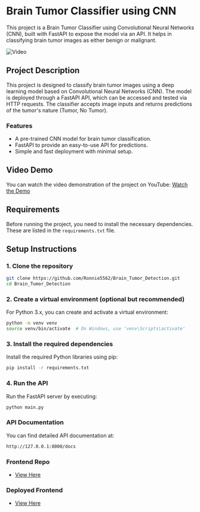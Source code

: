 # Brain Tumor Classifier using CNN

This project is a Brain Tumor Classifier using Convolutional Neural Networks (CNN), built with FastAPI to expose the model via an API. It helps in classifying brain tumor images as either benign or malignant.

![Video](https://github.com/user-attachments/assets/ca257281-ba0e-498d-a797-d8a135ad4102)

## Project Description

This project is designed to classify brain tumor images using a deep learning model based on Convolutional Neural Networks (CNN). The model is deployed through a FastAPI API, which can be accessed and tested via HTTP requests. The classifier accepts image inputs and returns predictions of the tumor's nature (Tumor, No Tumor).

### Features

- A pre-trained CNN model for brain tumor classification.
- FastAPI to provide an easy-to-use API for predictions.
- Simple and fast deployment with minimal setup.

## Video Demo

You can watch the video demonstration of the project on YouTube:
[Watch the Demo](https://www.youtube.com/link_to_demo)

## Requirements

Before running the project, you need to install the necessary dependencies. These are listed in the `requirements.txt` file.

## Setup Instructions

### 1. Clone the repository

```bash
git clone https://github.com/Ronnie5562/Brain_Tumor_Detection.git
cd Brain_Tumor_Detection
```

### 2. Create a virtual environment (optional but recommended)
For Python 3.x, you can create and activate a virtual environment:

```bash
python -m venv venv
source venv/bin/activate  # On Windows, use 'venv\Scripts\activate'
```

### 3.  Install the required dependencies
Install the required Python libraries using pip:

```bash
pip install -r requirements.txt
```

### 4. Run the API
Run the FastAPI server by executing:

```bash
python main.py
```

### API Documentation
You can find detailed API documentation at:

```bash
http://127.0.0.1:8000/docs
```


### Frontend Repo

- [View Here](https://github.com/Ronnie5562/CORTEX_AI_FRONTEND)

### Deployed Frontend

- [View Here](https://cortex-ai-frontend.vercel.app/)
